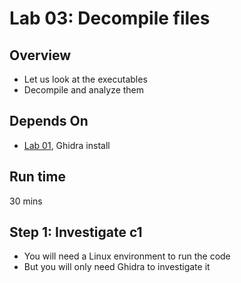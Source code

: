 # Lab 03: Decompile files

## Overview
* Let us look at the executables
* Decompile and analyze them

## Depends On
* [Lab 01](../lab01), Ghidra install


## Run time
30 mins

## Step 1: Investigate c1
* You will need a Linux environment to run the code
* But you will only need Ghidra to investigate it